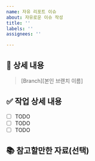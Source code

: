 ```yaml
---
name: 자유 리포트 이슈
about: 자유로운 이슈 작성
title: ''
labels: ''
assignees: ''

---
```



## 💼 상세 내용
> [Branch][본인 브랜치 이름]

## ✅ 작업 상세 내용
- [ ] TODO
- [ ] TODO
- [ ] TODO

## 📚 참고할만한 자료(선택)
